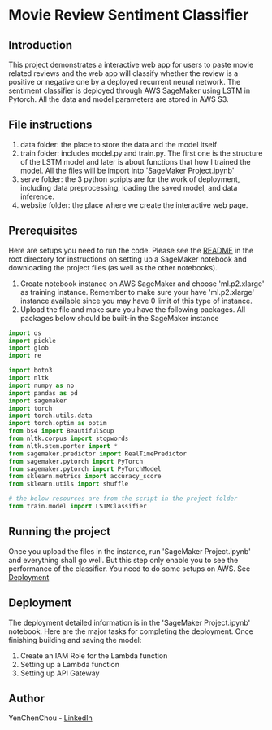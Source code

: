 # Movie Review Sentiment Classifier
## Introduction
This project demonstrates a interactive web app for users to paste movie related reviews and the web app will classify whether the review is a positive or negative one by a deployed recurrent neural network. The sentiment classifier is deployed through AWS SageMaker using LSTM in Pytorch. All the data and model parameters are stored in AWS S3.

## File instructions
1. data folder: the place to store the data and the model itself
2. train folder: includes model.py and train.py. The first one is the structure of the LSTM model and later is about functions that how I trained the model. All the files will be import into 'SageMaker Project.ipynb'
3. serve folder: the 3 python scripts are for the work of deployment, including data preprocessing, loading the saved model, and data inference.
4. website folder: the place where we create the interactive web page.

## Prerequisites
Here are setups you need to run the code. Please see the [README](https://github.com/udacity/sagemaker-deployment/tree/master/README.md) in the root directory for instructions on setting up a SageMaker notebook and downloading the project files (as well as the other notebooks).
1. Create notebook instance on AWS SageMaker and choose 'ml.p2.xlarge' as training instance. Remember to make sure your have 'ml.p2.xlarge' instance available since you may have 0 limit of this type of instance.
2. Upload the file and make sure you have the following packages. All packages below should be built-in the SageMaker instance
```Python
import os
import pickle
import glob
import re

import boto3
import nltk
import numpy as np
import pandas as pd
import sagemaker
import torch
import torch.utils.data
import torch.optim as optim
from bs4 import BeautifulSoup
from nltk.corpus import stopwords
from nltk.stem.porter import *
from sagemaker.predictor import RealTimePredictor
from sagemaker.pytorch import PyTorch
from sagemaker.pytorch import PyTorchModel
from sklearn.metrics import accuracy_score
from sklearn.utils import shuffle

# the below resources are from the script in the project folder
from train.model import LSTMClassifier
```
## Running the project
Once you upload the files in the instance, run 'SageMaker Project.ipynb' and everything shall go well. But this step only enable you to see the performance of the classifier. You need to do some setups on AWS. See [Deployment](##Deployment)

## Deployment
The deployment detailed information is in the 'SageMaker Project.ipynb' notebook. Here are the major tasks for completing the deployment. Once finishing building and saving the model:
1. Create an IAM Role for the Lambda function
2. Setting up a Lambda function
3. Setting up API Gateway

## Author
YenChenChou - [LinkedIn](https://www.linkedin.com/in/yc-chou/)

